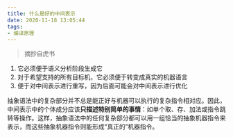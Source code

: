 ```yaml
---
title: 什么是好的中间表示
date: 2020-11-18 13:05:44
tags:
- 编译原理
---
```


> 摘抄自虎书

1. 它必须便于语义分析阶段生成它
2. 对于希望支持的所有目标机，它必须便于转变成真实的机器语言
3. 便于对中间表示进行重写，因为后面可能会对中间表示进行优化

抽象语法中的复杂部分并不总是能正好与机器可以执行的复杂指令相对应。因此，中间表示中的个体成分应该**只描述特别简单的事情**：如单个取、存、加法或指令跳转等操作。这样，抽象语法中的任何复杂部分都可以用一组恰当的抽象机器指令来表示，而这些抽象机器指令则能形成“真正的”机器指令。
